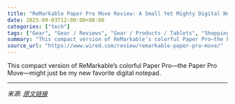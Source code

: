 ```yaml
---
title: "ReMarkable Paper Pro Move Review: A Small Yet Mighty Digital Notebook"
date: 2025-09-03T12:00:00+08:00
categories: ["tech"]
tags: ["Gear", "Gear / Reviews", "Gear / Products / Tablets", "Shopping", "Reviews", "review", "notebooks", "Accessories and Peripherals", "e ink", "tablets", "Product Review"]
summary: "This compact version of ReMarkable’s colorful Paper Pro—the Paper Pro Move—might just be my new favorite digital notepad."
source_url: "https://www.wired.com/review/remarkable-paper-pro-move/"
---
```


This compact version of ReMarkable’s colorful Paper Pro—the Paper Pro Move—might just be my new favorite digital notepad.

---

*来源: [原文链接](https://www.wired.com/review/remarkable-paper-pro-move/)*
